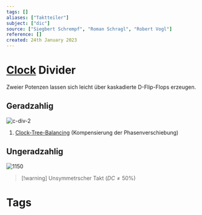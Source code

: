 ```yaml
---
tags: []
aliases: ["Taktteiler"]
subject: ["dic"]
source: ["Siegbert Schrempf", "Roman Schragl", "Robert Vogl"]
reference: []
created: 24th January 2023
---
```


# [Clock](Clock%20Generierung.md) Divider
Zweier Potenzen lassen sich leicht über kaskadierte D-Flip-Flops erzeugen.

## Geradzahlig 
![c-div-2](c-div-2.png)
1. [Clock-Tree-Balancing](Clock%20Tree%20Balancing.md) (Kompensierung der Phasenverschiebung)

## Ungeradzahlig
![1150](c-div3.png)
>[!warning] Unsymmetrscher Takt $(DC\neq 50\%)$
# Tags
